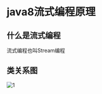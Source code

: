 # java8流式编程原理

## 什么是流式编程

流式编程也叫Stream编程

## 类关系图

![1](https://roboslyq.github.io/images/java-core/stream/1.jpg)

